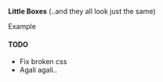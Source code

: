 <b>Little Boxes</b> (..and they all look just the same)

<p>Example</p>


<h4>TODO</h4>
<ul>
<li>Fix broken css</li>
<li>Agali agali..</li>
</ul>
